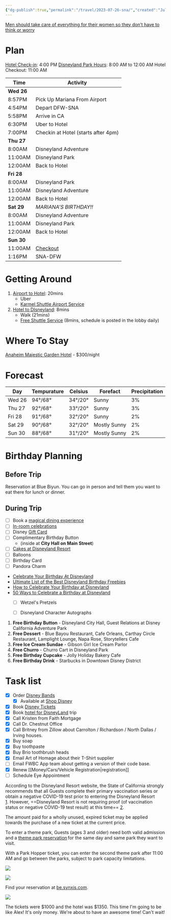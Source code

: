 ```yaml
---
{"dg-publish":true,"permalink":"/travel/2023-07-26-sna/","created":"Jul 14, 2023, 11:59 AM","updated":""}
---
```



[Men should take care of everything for their women so they don’t have to think or worry](https://youtube.com/shorts/d5Cpp1DZOO4?feature=share)

# Plan

[Hotel Check-in](https://be.synxis.com/search-results?adult=1&arrive=2023-07-26&chain=17865&child=0&currency=USD&depart=2023-07-30&hotel=64778&level=hotel&locale=en-US&rooms=1&sbe_pl=1): 4:00 PM
[Disneyland Park Hours](https://disneyland.disney.go.com/calendars/five-day/#/disneyland,disney-california-adventure,downtown-disney-district/): 8:00 AM to 12:00 AM
Hotel Checkout: 11:00 AM

| Time    | Activity                                                                                           |
|---------|----------------------------------------------------------------------------------------------------|
| **Wed 26**  |                                                                                                    |
| 8:57PM  | Pick Up Mariana From Airport                                                                       |
| 4:54PM  | Depart DFW-SNA                                                                                     |
| 5:58PM  | Arrive in CA                                                                                       |
| 6:30PM  | Uber to Hotel                                                                                      |
| 7:00PM  | Checkin at Hotel (starts after 4pm)                                                                |
| **Thu 27**  |                                                                                                    |
| 8:00AM  | Disneyland Adventure                                                                               |
| 11:00AM | Disneyland Park                                                                                    |
| 12:00AM | Back to Hotel                                                                                      |
| **Fri 28**  |                                                                                                    |
| 8:00AM  | Disneyland Park                                                                                    |
| 11:00AM | Disneyland Adventure                                                                               |
| 12:00AM | Back to Hotel                                                                                      |
| **Sat 29**  | *MARIANA'S BIRTHDAY!!*                                                                               |
| 8:00AM  | Disneyland Adventure                                                                               |
| 11:00AM | Disneyland Park                                                                                    |
| 12:00AM | Back to Hotel                                                                                      |
| **Sun 30**  |                                                                                                    |
| 11:00AM    | [Checkout](https://mail.google.com/mail/u/1/#search/garden+hotel/FMfcgzGtwCwmPBPNtkQlxTGgJbrSfTsw) |
| 1:16PM  | SNA-DFW                                                                                            |


# Getting Around

1. [Airport to Hotel](https://www.google.com/maps/dir/Sna/anaheim+majestic+garden+hotel/@33.7469974,-117.9456545,12z/data=!3m1!4b1!4m13!4m12!1m5!1m1!1s0x80dcdeedcbab40ef:0xc941e8f5c31119e2!2m2!1d-117.8692376!2d33.6746755!1m5!1m1!1s0x80dcd62b3434c4b1:0x4ee319f1b1bc74d1!2m2!1d-117.9207152!2d33.8193589?entry=ttu): 20mins
	- Uber
	- [Karmel Shuttle Airport Service](https://majesticgardenhotel.com/hotel/getting-here/)
2. [Hotel to DIsneyland](https://www.google.com/maps/dir/anaheim+majestic+garden+hotel/Disneyland+Park,+Anaheim,+CA/@33.8149956,-117.9238783,15.75z/data=!4m14!4m13!1m5!1m1!1s0x80dcd62b3434c4b1:0x4ee319f1b1bc74d1!2m2!1d-117.9207152!2d33.8193589!1m5!1m1!1s0x80dcd7d12b3b5e6b:0x2ef62f8418225cfa!2m2!1d-117.9189742!2d33.8120918!5i1?entry=ttu): 8mins
	- Walk (21mins)
	- [Free Shuttle Service](https://majesticgardenhotel.com/theme-parks/dream-machine-shuttle-service) (8mins, schedule is posted in the lobby daily)

# Where To Stay

[Anaheim Majestic Garden Hotel](https://majesticgardenhotel.com/hotel/specials/book-direct) - $300/night

# Forecast

| Day    | Tempurature | Celsius | Forefact     | Precipitation |
|--------|-------------|---------|--------------|---------------|
| Wed 26 | 94°/68°     | 34°/20° | Sunny        | 3%            |
| Thu 27 | 92°/68°     | 33°/20° | Sunny        | 3%            |
| Fri 28 | 91°/68°     | 32°/20° | Sunny        | 2%            |
| Sat 29 | 90°/68°     | 32°/20° | Mostly Sunny | 2%            |
| Sun 30 | 88°/68°     | 31°/20° | Mostly Sunny | 2%            |


# Birthday Planning

## Before Trip

Reservation at Blue Biyun. You can go in person and tell them you want to eat there for lunch or dinner.

## During Trip

- [ ] Book a [magical dining experience](https://disneyland.disney.go.com/dining/)
- [ ] [In-room celebrations](http://disneyland.disneyfloralandgifts.com/category/in-room+celebrations.do?utm_source=DLRwebsitecelebrate&utm_medium=DLRwebsitecelebrate&utm_campaign=DLRwebsitecelebrateIRC)
- [ ] Disney [Gift Card](https://www.shopdisney.com/gift-cards.html/?CMP=SYN-FY22-DPRD-DLR-Tiles)
- [ ] Complimentary Birthday Button
	- (inside at **City Hall on Main Street**)
- [ ] [Cakes at Disneyland Resort](https://disneyland.disney.go.com/guest-services/cake-orders/)
- [ ] Balloons
- [ ] Birthday Card
- [ ] Pandora Charm

- [Celebrate Your Birthday At Disneyland](https://disneyland.disney.go.com/events-tours/birthdays/)
- [Ultimate List of the Best Disneyland Birthday Freebies](https://www.getawaytoday.com/travel-blog/ultimate-list-of-the-best-disneyland-birthday-free)
- [How to Celebrate Your Birthday at Disneyland](https://mickeyvisit.com/celebrating-birthday-disneyland/)
- [50 Ways to Celebrate a Birthday at Disneyland](https://www.momrewritten.com/celebrating-your-birthday-at-disneyland-fun-ways-on-how-to-make-your-special-day-even-more-magical/)
	- [ ] Wetzel's Pretzels
	- [ ] Disneyland Character Autographs


1. **Free Birthday Button** - Disneyland City Hall, Guest Relations at Disney California Adventure Park
2. **Free Dessert** - Blue Bayou Restaurant, Cafe Orleans, Carthay Circle Restaurant, Lamplight Lounge, Napa Rose, Storytellers Cafe
3. **Free Ice Cream Sundae** - Gibson Girl Ice Cream Parlor
4. **Free Churro** - Churro Cart in Disneyland Park
5. **Free Birthday Cupcake** - Jolly Holiday Bakery Cafe
6. **Free Birthday Drink** - Starbucks in Downtown Disney District

# Task list


<div class="transclusion internal-embed is-loaded"><div class="markdown-embed">





- [x] Order [Disney Bands](https://disneyland.disney.go.com/guest-services/magicband-plus/)
	- [x] Available at [Shop Disney](https://www.shopdisney.com/accessories/adults/magicband/)
- [x] Book [Disney Tickets](https://disneyland.disney.go.com/admission/tickets/)
- [x] Book [hotel for DisneyLand](https://disneyland.disney.go.com/hotels/) trip
- [x] Call Kristen from Faith Mortgage
- [x] Call Dr. Chestnut Office
- [x] Call Britney from  Zillow about Carrolton / Richardson / North Dallas / Irving houses.
- [x] Buy soap
- [x] Buy toothpaste
- [x] Buy Brio toothbrush heads
- [x] Email Art of Homage about their T-Shirt supplier
- [ ] Email FWBC App team about getting a version of their code base.
- [x] Renew [[Money/Cars/Vehicle Registration\|registration]]
- [ ] Schedule Eye Appointment

According to the Disneyland Resort website, the State of California strongly recommends that all Guests complete their primary vaccination series or obtain a negative COVID-19 test prior to entering the Disneyland Resort [1](https://disneyland.disney.go.com/experience-updates/). However, ==Disneyland Resort is not requiring proof (of vaccination status or negative COVID-19 test result) at this time== [2](https://plandisney.disney.go.com/question/covid-test-required-enter-disneyland-california-parksif-463840/).

The amount paid for a wholly unused, expired ticket may be applied towards the purchase of a new ticket at the current price.

To enter a theme park, Guests (ages 3 and older) need both valid admission and a [theme park reservation](https://disneyland.disney.go.com/experience-updates/park-reservations/) for the same day and same park they want to visit.

With a Park Hopper ticket, you can enter the second theme park after 11:00 AM and go between the parks, subject to park capacity limitations.

![](https://i.imgur.com/YNPv0wQ.png)

![](https://i.imgur.com/FgIdObn.png)

Find your reservation at [be.synxis.com](https://be.synxis.com/search-results?adult=1&arrive=2023-07-26&chain=17865&child=0&currency=USD&depart=2023-07-30&hotel=64778&level=hotel&locale=en-US&rooms=1&sbe_pl=1).

![](https://i.imgur.com/v9iENpg.png)

The tickets were $1000 and the hotel was $1350. This time I'm going to be like Alex! It's only money. We're about to have an awesome time! Can't wait!

</div></div>

